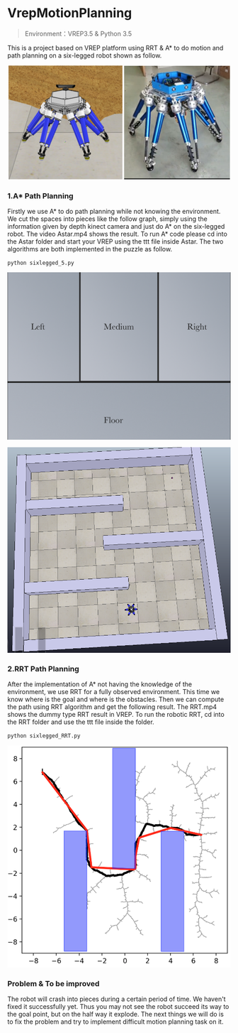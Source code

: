 # VrepMotionPlanning
> Environment：VREP3.5  & Python 3.5 

This is a project based on VREP platform using RRT & A* to do motion and path planning on a six-legged robot shown as follow.

![robotic](./Legged_robot.png)

### 1.A* Path Planning

Firstly we use A* to do path planning while not knowing the environment. We cut the spaces into pieces like the follow graph, simply using the information given by depth kinect camera and just do A* on the six-legged robot. The video Astar.mp4 shows the result. To run A* code please cd into the Astar folder and start your VREP using the ttt file inside Astar. The two algorithms are both implemented in the puzzle as follow.

```
python sixlegged_5.py
```

![Cutting Space](./discrete.png)

![puzzle](./puzzle.png)

### 2.RRT Path Planning

After the implementation of A* not having the knowledge of the environment, we use RRT for a fully observed environment. This time we know where is the goal and where is the obstacles. Then we can compute the path using RRT algorithm and get the following result. The RRT.mp4 shows the dummy type RRT result in VREP. To run the robotic RRT, cd into the RRT folder and use the ttt file inside the folder.

```
python sixlegged_RRT.py
```

![RRT](./RRT.png)

### Problem & To be improved

The robot will crash into pieces during a certain period of time. We haven't fixed it successfully yet. Thus you may not see the robot succeed its way to the goal point, but on the half way it explode. The next things we will do is to fix the problem and try to implement difficult motion planning task on it.